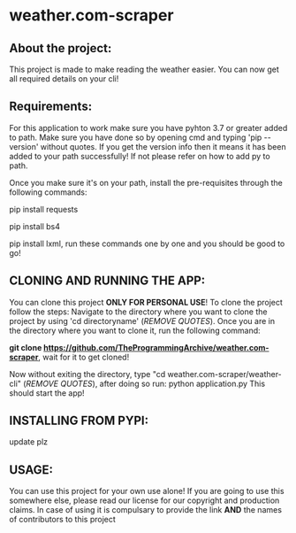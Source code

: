 # weather.com-scraper

## About the project:
  This project is made to make reading the weather easier. You can now get all required details on your cli!
  
## Requirements:
  For this application to work make sure you have pyhton 3.7 or greater added to path. Make sure you have done so by opening cmd and typing 'pip --version' without quotes. If you   get the version info then it means it has been added to your path successfully! If not please refer on how to add py to path. 
  
  Once you make sure it's on your path, install the pre-requisites through the following commands:
  
  pip install requests 
  
  pip install bs4
  
  pip install lxml, run these commands one by one and you should be good to go!
  
## CLONING AND RUNNING THE APP:
  You can clone this project __ONLY FOR PERSONAL USE__!
  To clone the project follow the steps:
  Navigate to the directory where you want to clone the project by using 'cd directoryname' (_REMOVE QUOTES_). Once you are in the directory where you want to clone it, run the 
  following command:
  
  __git clone https://github.com/TheProgrammingArchive/weather.com-scraper__, wait for it to get cloned!
  
  Now without exiting the directory, type "cd weather.com-scraper/weather-cli" (_REMOVE QUOTES_), after doing so run: python application.py
  This should start the app!
  
## INSTALLING FROM PYPI:
  update plz  
  

## USAGE:
  You can use this project for your own use alone! If you are going to use this somewhere else, please read our license for our copyright and production claims. In case of using 
  it is compulsary to provide the link __AND__ the names of contributors to this project
  

